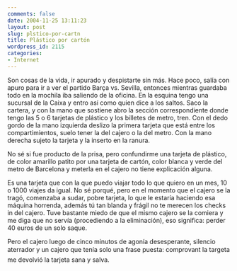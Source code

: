 ```yaml
---
comments: false
date: 2004-11-25 13:11:23
layout: post
slug: plstico-por-cartn
title: Plástico por cartón
wordpress_id: 2115
categories:
- Internet
---
```


Son cosas de la vida, ir apurado y despistarte sin más. Hace poco, salía con apuro para ir a ver el partido Barça vs. Sevilla, entonces mientras guardaba todo en la mochila iba saliendo de la oficina. En la esquina tengo una sucursal de la Caixa y entro así como quien dice a los saltos. Saco la cartera, y con la mano que sostiene abro la sección correspondiente donde tengo las 5 o 6 tarjetas de plástico y los billetes de metro, tren. Con el dedo gordo de la mano izquierda deslizo la primera tarjeta que está entre los compartimientos, suelo tener la del cajero o la del metro. Con la mano derecha sujeto la tarjeta y la inserto en la ranura.





No sé si fue producto de la prisa, pero confundirme una tarjeta de plástico, de color amarillo patito por una tarjeta de cartón, color blanca y verde del metro de Barcelona y meterla en el cajero no tiene explicación alguna.





Es una tarjeta que con la que puedo viajar todo lo que quiero en un mes, 10 o 1000 viajes da igual. No sé porqué, pero en el momento que el cajero se la tragó, comenzaba a sudar, pobre tarjeta, lo que le estaría haciendo esa máquina horrenda, además tú tan blanda y frágil no te merecen los checks in del cajero. Tuve bastante miedo de que el mismo cajero se la comiera y me diga que no servía (procediendo a la eliminación), eso significa: perder 40 euros de un solo saque.





Pero el cajero luego de cinco minutos de agonía desesperante, silencio aterrador y un cajero que tenía solo una frase puesta: comprovant la targeta me devolvió la tarjeta sana y salva.





 

